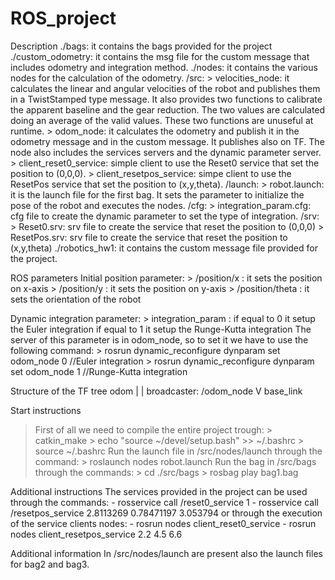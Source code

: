 # ROS_project

Description
 ./bags: it contains the bags provided for the project
 ./custom_odometry: it contains the msg file for the custom message that includes odometry and integration method.
 ./nodes: it contains the various nodes for the calculation of the odometry.
	/src:
	> velocities_node: it calculates the linear and angular velocities of the robot and publishes them in a TwistStamped type message. It also provides two functions to calibrate the apparent baseline and the gear reduction. The two values are calculated doing an average of the valid values. These two functions are unuseful at runtime.
	> odom_node: it calculates the odometry and publish it in the odometry message and in the custom message. It publishes also on TF. The node also includes the services servers and the dynamic parameter server.
	> client_reset0_service: simple client to use the Reset0 service that set the position to (0,0,0).
	> client_resetpos_service: simpe client to use the ResetPos service that set the position to (x,y,theta).
	/launch:
	> robot.launch: it is the launch file for the first bag. It sets the parameter to initialize the	pose of the robot and executes the nodes.
	/cfg:
	> integration_param.cfg: cfg file to create the dynamic parameter to set the type of integration.
	/srv:
	> Reset0.srv: srv file to create the service that reset the position to (0,0,0)
	> ResetPos.srv: srv file to create the service that reset the position to (x,y,theta)
 ./robotics_hw1: it contains the custom message file provided for the project. 


ROS parameters
Initial position parameter:
	> /position/x : it sets the position on x-axis 
	> /position/y : it sets the position on y-axis
	> /position/theta : it sets the orientation of the robot

Dynamic integration parameter:
	> integration_param : if equal to 0 it setup the Euler integration
			      if equal to 1 it setup the Runge-Kutta integration
	The server of this parameter is in odom_node, so to set it we have to use the following command:
	> rosrun dynamic_reconfigure dynparam set odom_node 0  //Euler integration
	> rosrun dynamic_reconfigure dynparam set odom_node 1  //Runge-Kutta integration
	
	
Structure of the TF tree
	odom
	  |
	  |	broadcaster: /odom_node
	  V
	base_link
	
	
Start instructions
> First of all we need to compile the entire project trough:
	> catkin_make
	> echo "source ~/devel/setup.bash" >> ~/.bashrc
	> source ~/.bashrc
> Run the launch file in /src/nodes/launch through the command:
	> roslaunch nodes robot.launch
> Run the bag in /src/bags through the commands:
	> cd ./src/bags
	> rosbag play bag1.bag
	 

Additional instructions
The services provided in the project can be used through the commands:
	- rosservice call /reset0_service 1
	- rosservice call /resetpos_service 2.8113269 0.78471197 3.053794
or through the execution of the service clients nodes:
	- rosrun nodes client_reset0_service
	- rosrun nodes client_resetpos_service 2.2 4.5 6.6 
	

Additional information
In /src/nodes/launch are present also the launch files for bag2 and bag3.

